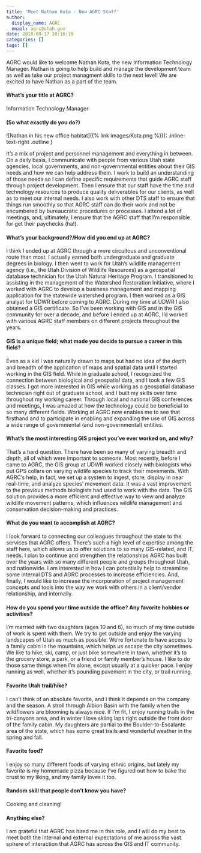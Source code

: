 ```yaml
---
title: 'Meet Nathan Kota - New AGRC Staff'
author:
  display_name: AGRC
  email: agrc@utah.gov
date: 2018-09-17 20:16:10
categories: []
tags: []
---
```

AGRC would like to welcome Nathan Kota, the new Information Technology Manager. Nathan is going to help build and manage the development team as well as take our project managment skills to the next level! We are excited to have Nathan as a part of the team.

#### What’s your title at AGRC?

Information Technology Manager

#### (So what exactly do you do?)

![Nathan in his new office habitat]({% link images/Kota.png %}){: .inline-text-right .outline }

It’s a mix of project and personnel management and everything in between. On a daily basis, I communicate with people from various Utah state agencies, local governments, and non-governmental entities about their GIS needs and how we can help address them. I work to build an understanding of those needs so I can define specific requirements that guide AGRC staff through project development. Then I ensure that our staff have the time and technology resources to produce quality deliverables for our clients, as well as to meet our internal needs. I also work with other DTS staff to ensure that things run smoothly so that AGRC staff can do their work and not be encumbered by bureaucratic procedures or processes. I attend a lot of meetings, and, ultimately, I ensure that the AGRC staff that I’m responsible for get their paychecks (ha!).

#### What’s your background?/How did you end up at AGRC?

I think I ended up at AGRC through a more circuitous and unconventional route than most. I actually earned both undergraduate and graduate degrees in biology. I then went to work for Utah’s wildlife management agency (i.e., the Utah Division of Wildlife Resources) as a geospatial database technician for the Utah Natural Heritage Program. I transitioned to assisting in the management of the Watershed Restoration Initiative, where I worked with AGRC to develop a business management and mapping application for the statewide watershed program. I then worked as a GIS analyst for UDWR before coming to AGRC. During my time at UDWR I also obtained a GIS certificate. So I’ve been working with GIS and in the GIS community for over a decade, and before I ended up at AGRC, I’d worked with various AGRC staff members on different projects throughout the years.

#### GIS is a unique field; what made you decide to pursue a career in this field?

Even as a kid I was naturally drawn to maps but had no idea of the depth and breadth of the application of maps and spatial data until I started working in the GIS field. While in graduate school, I recognized the connection between biological and geospatial data, and I took a few GIS classes. I got more interested in GIS while working as a geospatial database technician right out of graduate school, and I built my skills over time throughout my working career. Through local and national GIS conferences and meetings, I was amazed at how the technology could be beneficial to so many different fields. Working at AGRC now enables me to see that firsthand and to participate in enabling and expanding the use of GIS across a wide range of governmental (and non-governmental) entities.

#### What’s the most interesting GIS project you’ve ever worked on, and why?

That’s a hard question. There have been so many of varying breadth and depth, all of which were important to someone. Most recently, before I came to AGRC, the GIS group at UDWR worked closely with biologists who put GPS collars on varying wildlife species to track their movements. With AGRC’s help, in fact, we set up a system to ingest, store, display in near real-time, and analyze species’ movement data. It was a vast improvement to the previous methods biologists had used to work with the data. The GIS solution provides a more efficient and effective way to view and analyze wildlife movement patterns, which influences wildlife management and conservation decision-making and practices.

#### What do you want to accomplish at AGRC?

I look forward to connecting our colleagues throughout the state to the services that AGRC offers. There’s such a high level of expertise among the staff here, which allows us to offer solutions to so many GIS-related, and IT, needs. I plan to continue and strengthen the relationships AGRC has built over the years with so many different people and groups throughout Utah, and nationwide. I am interested in how I can potentially help to streamline some internal DTS and AGRC processes to increase efficiencies. And, finally, I would like to increase the incorporation of project management concepts and tools into the way we work with others in a client/vendor relationship, and internally.

#### How do you spend your time outside the office? Any favorite hobbies or activities?

I’m married with two daughters (ages 10 and 6), so much of my time outside of work is spent with them. We try to get outside and enjoy the varying landscapes of Utah as much as possible. We’re fortunate to have access to a family cabin in the mountains, which helps us escape the city sometimes. We like to hike, ski, camp, or just bike somewhere in town, whether it’s to the grocery store, a park, or a friend or family member’s house. I like to do those same things when I’m alone, except usually at a quicker pace. I enjoy running as well, whether it’s pounding pavement in the city, or trail running.

#### Favorite Utah trail/hike?

I can’t think of an absolute favorite, and I think it depends on the company and the season. A stroll through Albion Basin with the family when the wildflowers are blooming is always nice. If I’m fit, I enjoy running trails in the tri-canyons area, and in winter I love skiing laps right outside the front door of the family cabin. My daughters are partial to the Boulder-to-Escalante area of the state, which has some great trails and wonderful weather in the spring and fall.

#### Favorite food?

I enjoy so many different foods of varying ethnic origins, but lately my favorite is my homemade pizza because I’ve figured out how to bake the crust to my liking, and my family loves it too.

#### Random skill that people don’t know you have?

Cooking and cleaning!

#### Anything else?

I am grateful that AGRC has hired me in this role, and I will do my best to meet both the internal and external expectations of me across the vast sphere of interaction that AGRC has across the GIS and IT community.
